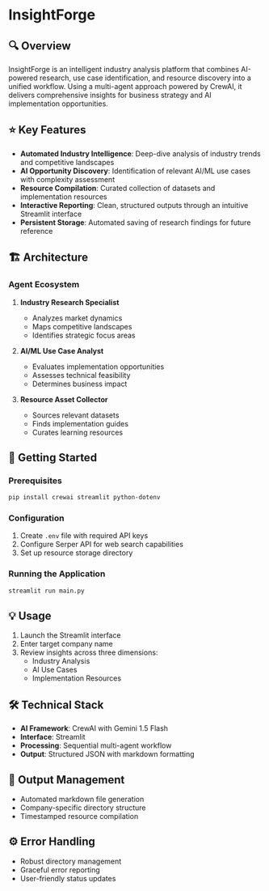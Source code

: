 # InsightForge

## 🔍 Overview
InsightForge is an intelligent industry analysis platform that combines AI-powered research, use case identification, and resource discovery into a unified workflow. Using a multi-agent approach powered by CrewAI, it delivers comprehensive insights for business strategy and AI implementation opportunities.

## ⭐ Key Features
- **Automated Industry Intelligence**: Deep-dive analysis of industry trends and competitive landscapes
- **AI Opportunity Discovery**: Identification of relevant AI/ML use cases with complexity assessment
- **Resource Compilation**: Curated collection of datasets and implementation resources
- **Interactive Reporting**: Clean, structured outputs through an intuitive Streamlit interface
- **Persistent Storage**: Automated saving of research findings for future reference

## 🏗️ Architecture
### Agent Ecosystem
1. **Industry Research Specialist**
   - Analyzes market dynamics
   - Maps competitive landscapes
   - Identifies strategic focus areas

2. **AI/ML Use Case Analyst**
   - Evaluates implementation opportunities
   - Assesses technical feasibility
   - Determines business impact

3. **Resource Asset Collector**
   - Sources relevant datasets
   - Finds implementation guides
   - Curates learning resources

## 🚀 Getting Started
### Prerequisites
```bash
pip install crewai streamlit python-dotenv
```

### Configuration
1. Create `.env` file with required API keys
2. Configure Serper API for web search capabilities
3. Set up resource storage directory

### Running the Application
```bash
streamlit run main.py
```

## 💡 Usage
1. Launch the Streamlit interface
2. Enter target company name
3. Review insights across three dimensions:
   - Industry Analysis
   - AI Use Cases
   - Implementation Resources

## 🛠️ Technical Stack
- **AI Framework**: CrewAI with Gemini 1.5 Flash
- **Interface**: Streamlit
- **Processing**: Sequential multi-agent workflow
- **Output**: Structured JSON with markdown formatting

## 📁 Output Management
- Automated markdown file generation
- Company-specific directory structure
- Timestamped resource compilation

## ⚙️ Error Handling
- Robust directory management
- Graceful error reporting
- User-friendly status updates
